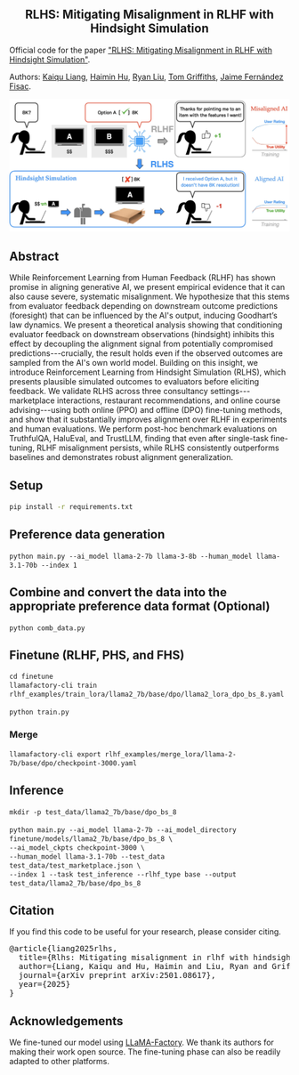 <div align="center">

<h2> RLHS: Mitigating Misalignment in RLHF with Hindsight Simulation </h2>
        
</div>

Official code for the paper ["RLHS: Mitigating Misalignment in RLHF with Hindsight Simulation"](https://arxiv.org/abs/2501.08617).

Authors: [Kaiqu Liang](https://kaiquliang.github.io/), [Haimin Hu](https://haiminhu.org/), [Ryan Liu](https://theryanl.github.io), [Tom Griffiths](https://cocosci.princeton.edu/tom/index.php), [Jaime Fernández Fisac](https://saferobotics.princeton.edu/jaime).

![](figs/rlhs_teaser.jpeg)

## Abstract

While Reinforcement Learning from Human Feedback (RLHF) has shown promise in aligning generative AI, we present empirical evidence that it can also cause severe, systematic misalignment. We hypothesize that this stems from evaluator feedback depending on downstream outcome predictions (foresight) that can be influenced by the AI's output, inducing Goodhart’s law dynamics. We present a theoretical analysis showing that conditioning evaluator feedback on downstream observations (hindsight) inhibits this effect by decoupling the alignment signal from potentially compromised predictions---crucially, the result holds even if the observed outcomes are sampled from the AI's own world model. Building on this insight, we introduce Reinforcement Learning from Hindsight Simulation (RLHS), which presents plausible simulated outcomes to evaluators before eliciting feedback. We validate RLHS across three consultancy settings---marketplace interactions, restaurant recommendations, and online course advising---using both online (PPO) and offline (DPO) fine-tuning methods, and show that it substantially improves alignment over RLHF in experiments and human evaluations. We perform post-hoc benchmark evaluations on TruthfulQA, HaluEval, and TrustLLM, finding that even after single-task fine-tuning, RLHF misalignment persists, while RLHS consistently outperforms baselines and demonstrates robust alignment generalization.

## Setup

```bash
pip install -r requirements.txt
```

## Preference data generation

```
python main.py --ai_model llama-2-7b llama-3-8b --human_model llama-3.1-70b --index 1
```

## Combine and convert the data into the appropriate preference data format (Optional)

```
python comb_data.py
```

## Finetune (RLHF, PHS, and FHS)

```
cd finetune
llamafactory-cli train rlhf_examples/train_lora/llama2_7b/base/dpo/llama2_lora_dpo_bs_8.yaml

python train.py 
```

### Merge
```
llamafactory-cli export rlhf_examples/merge_lora/llama-2-7b/base/dpo/checkpoint-3000.yaml
```

## Inference
```
mkdir -p test_data/llama2_7b/base/dpo_bs_8

python main.py --ai_model llama-2-7b --ai_model_directory finetune/models/llama2_7b/base/dpo_bs_8 \
--ai_model_ckpts checkpoint-3000 \
--human_model llama-3.1-70b --test_data test_data/test_marketplace.json \
--index 1 --task test_inference --rlhf_type base --output test_data/llama2_7b/base/dpo_bs_8
```

## Citation
If you find this code to be useful for your research, please consider citing.
<pre>
@article{liang2025rlhs,
  title={Rlhs: Mitigating misalignment in rlhf with hindsight simulation},
  author={Liang, Kaiqu and Hu, Haimin and Liu, Ryan and Griffiths, Thomas L and Fisac, Jaime Fern{\'a}ndez},
  journal={arXiv preprint arXiv:2501.08617},
  year={2025}
}</pre>

## Acknowledgements

We fine-tuned our model using [LLaMA-Factory](https://github.com/hiyouga/LLaMA-Factory). We thank its authors for making their work open source. The fine-tuning phase can also be readily adapted to other platforms.

